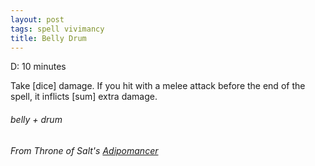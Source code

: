 ```yaml
---
layout: post
tags: spell vivimancy
title: Belly Drum
---
```

D: 10 minutes

Take [dice] damage. If you hit with a melee attack before the end of the spell, it inflicts [sum] extra damage.

###### belly + drum
###### From Throne of Salt's [Adipomancer](http://throneofsalt.blogspot.com/2018/02/class-adipomancer.html)
